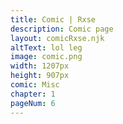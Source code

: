```yaml
---
title: Comic | Rxse
description: Comic page
layout: comicRxse.njk
altText: lol leg
image: comic.png
width: 1207px
height: 907px
comic: Misc
chapter: 1
pageNum: 6
---
```

